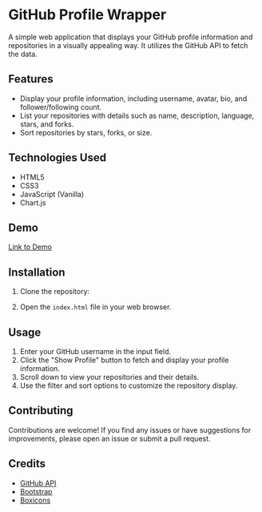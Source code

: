 # GitHub Profile Wrapper



A simple web application that displays your GitHub profile information and repositories in a visually appealing way. It utilizes the GitHub API to fetch the data.

## Features

- Display your profile information, including username, avatar, bio, and follower/following count.
- List your repositories with details such as name, description, language, stars, and forks.
- Sort repositories by stars, forks, or size.

## Technologies Used

- HTML5
- CSS3
- JavaScript (Vanilla)
- Chart.js

## Demo

[Link to Demo](https://sandhya312.github.io/Github_Profile_Wraper/)

## Installation

1. Clone the repository:


2. Open the `index.html` file in your web browser.

## Usage

1. Enter your GitHub username in the input field.
2. Click the "Show Profile" button to fetch and display your profile information.
3. Scroll down to view your repositories and their details.
4. Use the filter and sort options to customize the repository display.

## Contributing

Contributions are welcome! If you find any issues or have suggestions for improvements, please open an issue or submit a pull request.

## Credits

- [GitHub API](https://docs.github.com/en/rest)
- [Bootstrap](https://getbootstrap.com/)
- [Boxicons](https://boxicons.com/)

